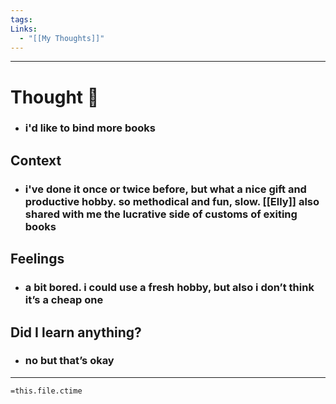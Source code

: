 ```yaml
---
tags: 
Links:
  - "[[My Thoughts]]"
---
```

- - - 
# Thought 💭 
- ### **i'd like to bind more books**
## Context
- ### i've done it once or twice before, but what a nice gift and productive hobby. so methodical and fun, slow. [[Elly]] also shared with me the lucrative side of customs of exiting books
## Feelings
- ### a bit bored. i could use a fresh hobby, but also i don’t think it’s a cheap one
  
## Did I learn anything?
- ### no but that’s okay


- - - 
`=this.file.ctime`
